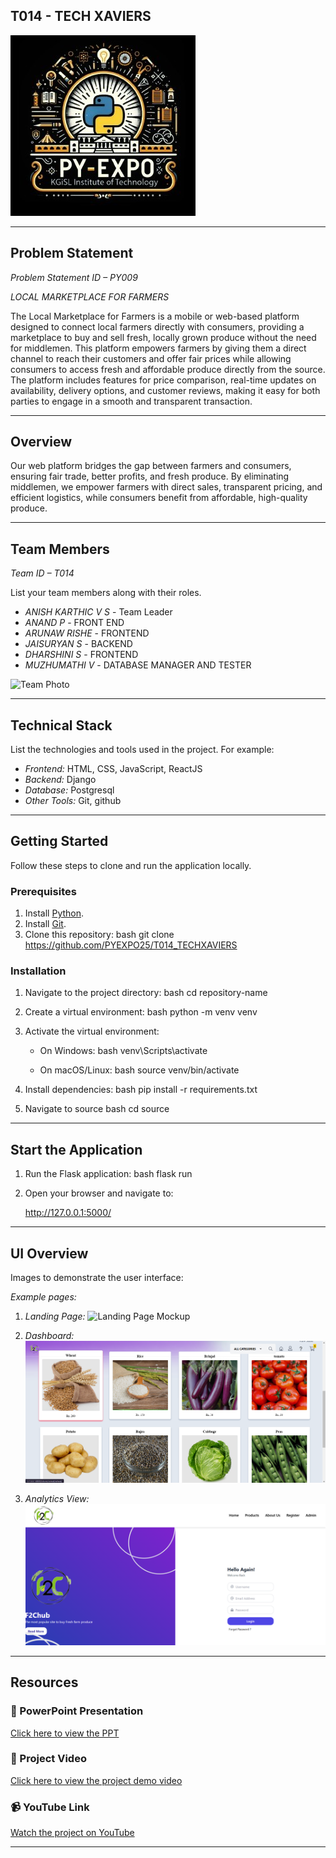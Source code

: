 ## T014 - TECH XAVIERS
![PyExpo Logo](media/pyexpo-logo.png)

---

## Problem Statement

*Problem Statement ID – PY009*

*LOCAL MARKETPLACE FOR FARMERS*

The Local Marketplace for Farmers is a mobile or web-based platform designed to connect local farmers directly with consumers, providing a marketplace to buy and sell fresh, locally grown produce without the need for middlemen. This platform empowers farmers by giving them a direct channel to reach their customers and offer fair prices while allowing consumers to access fresh and affordable produce directly from the source. The platform includes features for price comparison, real-time updates on availability, delivery options, and customer reviews, making it easy for both parties to engage in a smooth and transparent transaction.



---

## Overview

Our web platform bridges the gap between farmers and consumers, ensuring fair trade, better profits, and fresh produce. By eliminating middlemen, we empower farmers with direct sales, transparent pricing, and efficient logistics, while consumers benefit from affordable, high-quality produce.



---

## Team Members

*Team ID – T014*

List your team members along with their roles.

- *ANISH KARTHIC V S* - Team Leader
- *ANAND P* - FRONT END
- *ARUNAW RISHE* - FRONTEND
- *JAISURYAN S* - BACKEND
- *DHARSHINI S* - FRONTEND
- *MUZHUMATHI V* - DATABASE MANAGER AND TESTER

![Team Photo](media/team-photo.png)

---

## Technical Stack

List the technologies and tools used in the project. For example:

- *Frontend:* HTML, CSS, JavaScript, ReactJS
- *Backend:*  Django
- *Database:* Postgresql
- *Other Tools:* Git, github

---

## Getting Started

Follow these steps to clone and run the application locally.

### Prerequisites

1. Install [Python](https://www.python.org/downloads/).
2. Install [Git](https://git-scm.com/).
3. Clone this repository:
   bash
   git clone https://github.com/PYEXPO25/T014_TECHXAVIERS
   

### Installation

1. Navigate to the project directory:
   bash
   cd repository-name
   
2. Create a virtual environment:
   bash
   python -m venv venv
   
3. Activate the virtual environment:
   - On Windows:
     bash
     venv\Scripts\activate
     
   - On macOS/Linux:
     bash
     source venv/bin/activate
     
4. Install dependencies:
   bash
   pip install -r requirements.txt
   
5. Navigate to source
   bash
   cd source
   

---

## Start the Application

1. Run the Flask application:
   bash
   flask run
   
2. Open your browser and navigate to:
   
   http://127.0.0.1:5000/
   

---

## UI Overview

Images to demonstrate the user interface:

*Example pages:*

1. *Landing Page:*
   ![Landing Page Mockup](media/LoadingPage.png)

2. *Dashboard:*
   ![Dashboard Mockup](media/DashBoard.png)

3. *Analytics View:*
   ![Analytics Mockup](media/Analytics.png)

---

## Resources

### 📄 PowerPoint Presentation
[Click here to view the PPT](insert-drive-link-here)

### 🎥 Project Video
[Click here to view the project demo video](insert-drive-link-here)

### 📹 YouTube Link
[Watch the project on YouTube](insert-youtube-link-here)

---
